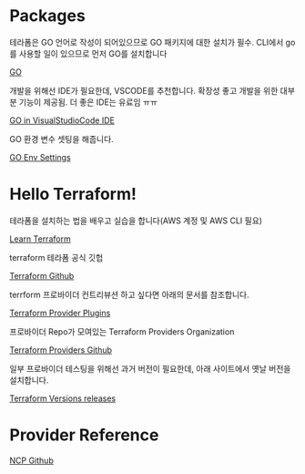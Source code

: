 # Packages
테라폼은 GO 언어로 작성이 되어있으므로 GO 패키지에 대한 설치가 필수. CLI에서 go를 사용할 일이 있으므로 먼저 GO를 설치합니다

[GO](https://golang.org/)

개발을 위해선 IDE가 필요한데, VSCODE를 추천합니다. 확장성 좋고 개발을 위한 대부분 기능이 제공됨. 더 좋은 IDE는 유료임 ㅠㅠ 

[GO in VisualStudioCode IDE](https://code.visualstudio.com/docs/languages/go)

GO 환경 변수 셋팅을 해줍니다.

[GO Env Settings](https://snowdeer.github.io/go/2018/01/21/how-to-programming-go-using-visual-studio-code/)


# Hello Terraform!

테라폼을 설치하는 법을 배우고 실습을 합니다(AWS 계정 및 AWS CLI 필요)

[Learn Terraform](https://learn.hashicorp.com/terraform)

terraform 테라폼 공식 깃헙

[Terraform Github](https://github.com/hashicorp/terraform)

terrform 프로바이더 컨트리뷰션 하고 싶다면 아래의 문서를 참조합니다.

[Terraform Provider Plugins](https://www.terraform.io/docs/plugins/provider.html)

프로바이더 Repo가 모여있는 Terraform Providers Organization

[Terraform Providers Github](https://github.com/terraform-providers)

일부 프로바이더 테스팅을 위해선 과거 버전이 필요한데, 아래 사이트에서 옛날 버전을 설치합니다.

[Terraform Versions releases](https://releases.hashicorp.com/terraform/)


# Provider Reference
[NCP Github](https://github.com/NaverCloudPlatform/terraform-provider-ncloud)
